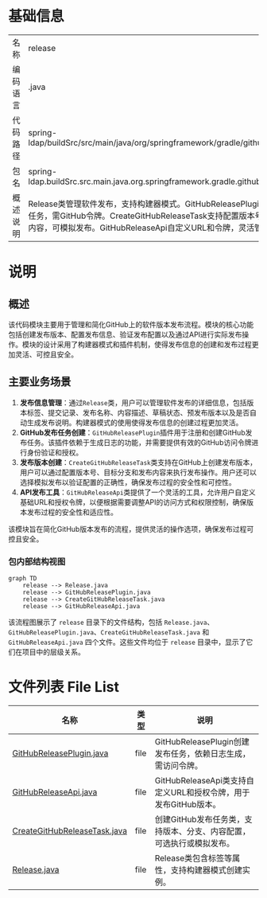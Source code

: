 # 基础信息

|      |      |
|------|------|
| 名称 | release |
| 编码语言 | .java |
| 代码路径 | spring-ldap/buildSrc/src/main/java/org/springframework/gradle/github/release |
| 包名 | spring-ldap.buildSrc.src.main.java.org.springframework.gradle.github.release |
| 概述说明 | Release类管理软件发布，支持构建器模式。GitHubReleasePlugin注册发布任务，需GitHub令牌。CreateGitHubReleaseTask支持配置版本号、分支和内容，可模拟发布。GitHubReleaseApi自定义URL和令牌，灵活管理发布。 |

# 说明

## 概述
该代码模块主要用于管理和简化GitHub上的软件版本发布流程。模块的核心功能包括创建发布版本、配置发布信息、验证发布配置以及通过API进行实际发布操作。模块的设计采用了构建器模式和插件机制，使得发布信息的创建和发布过程更加灵活、可控且安全。

## 主要业务场景
1. **发布信息管理**：通过`Release`类，用户可以管理软件发布的详细信息，包括版本标签、提交记录、发布名称、内容描述、草稿状态、预发布版本以及是否自动生成发布说明。构建器模式的使用使得发布信息的创建过程更加灵活。
2. **GitHub发布任务创建**：`GitHubReleasePlugin`插件用于注册和创建GitHub发布任务。该插件依赖于生成日志的功能，并需要提供有效的GitHub访问令牌进行身份验证和授权。
3. **发布版本创建**：`CreateGitHubReleaseTask`类支持在GitHub上创建发布版本，用户可以通过配置版本号、目标分支和发布内容来执行发布操作。用户还可以选择模拟发布以验证配置的正确性，确保发布过程的安全性和可控性。
4. **API发布工具**：`GitHubReleaseApi`类提供了一个灵活的工具，允许用户自定义基础URL和授权令牌，以便根据需要调整API的访问方式和权限控制，确保版本发布过程的安全性和适应性。

该模块旨在简化GitHub版本发布的流程，提供灵活的操作选项，确保发布过程可控且安全。


### 包内部结构视图

```mermaid
graph TD
    release --> Release.java
    release --> GitHubReleasePlugin.java
    release --> CreateGitHubReleaseTask.java
    release --> GitHubReleaseApi.java
```

该流程图展示了 `release` 目录下的文件结构，包括 `Release.java`、`GitHubReleasePlugin.java`、`CreateGitHubReleaseTask.java` 和 `GitHubReleaseApi.java` 四个文件。这些文件均位于 `release` 目录中，显示了它们在项目中的层级关系。

# 文件列表 File List

| 名称   | 类型  | 说明 |
|-------|------|-------------|
| [GitHubReleasePlugin.java](GitHubReleasePlugin.md) | file | GitHubReleasePlugin创建发布任务，依赖日志生成，需访问令牌。 |
| [GitHubReleaseApi.java](GitHubReleaseApi.md) | file | GitHubReleaseApi类支持自定义URL和授权令牌，用于发布GitHub版本。 |
| [CreateGitHubReleaseTask.java](CreateGitHubReleaseTask.md) | file | 创建GitHub发布任务类，支持版本、分支、内容配置，可选执行或模拟发布。 |
| [Release.java](Release.md) | file | Release类包含标签等属性，支持构建器模式创建实例。 |


